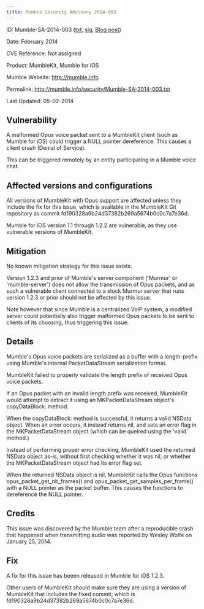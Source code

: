 ```yaml
---
title: Mumble Security Advisory 2014-003
---
```


ID:              Mumble-SA-2014-003 ([txt](../Mumble-SA-2014-003.txt), [sig](../Mumble-SA-2014-003.txt.sig), [Blog post](/blog/mumble-for-ios-1.2.3/))

Date:            February 2014

CVE Reference:   Not assigned

Product:         MumbleKit, Mumble for iOS

Mumble Website:  http://mumble.info

Permalink:       http://mumble.info/security/Mumble-SA-2014-003.txt

Last Updated:    05-02-2014

## Vulnerability

A malformed Opus voice packet sent to a MumbleKit client (such as Mumble for iOS) could trigger a NULL pointer dereference. This causes a client crash (Denial of Service).

This can be triggered remotely by an entity participating in a Mumble voice chat.

## Affected versions and configurations

All versions of MumbleKit with Opus support are affected unless they include the fix for this issue, which is available in the MumbleKit Git repository as commit fd190328a9b24d37382b269a5674b0c0c7a7e36d.

Mumble for iOS version 1.1 through 1.2.2 are vulnerable, as they use vulnerable versions of MumbleKit.

## Mitigation

No known mitigation strategy for this issue exists.

Version 1.2.3 and prior of Mumble's server component ('Murmur' or 'mumble-server') does not allow the transmission of Opus packets, and as such a vulnerable client connected to a stock Murmur server that runs version 1.2.3 or prior should not be affected by this
	issue.

Note however that since Mumble is a centralized VoIP system, a modified server could potentially also trigger malformed Opus packets to be sent to clients of its choosing, thus triggering this issue.

## Details

Mumble's Opus voice packets are serialized as a buffer with a length-prefix using Mumble's internal PacketDataStream serialization format.

MumbleKit failed to properly validate the length prefix of received Opus voice packets.

If an Opus packet with an invalid length prefix was received, MumbleKit would attempt to extract it using an MKPacketDataStream object's copyDataBlock: method.

When the copyDataBlock: method is successful, it returns a valid NSData object. When an error occurs, it instead returns nil, and sets an error flag in the MKPacketDataStream object (which can be queired using the 'valid' method.)

Instead of performing proper error checking, MumbleKit used the returned NSData object as-is, without first checking whether it was nil, or whether the MKPacketDataStream object had its error flag set.

When the returned NSData object is nil, MumbleKit calls the Opus functions opus_packet_get_nb_frames() and opus_packet_get_samples_per_frame() with a NULL pointer as the packet buffer. This causes the functions to dereference the NULL pointer.

## Credits

This issue was discovered by the Mumble team after a reproducible crash that happened when transmitting audio was reported by Wesley Wolfe on January 25, 2014.

## Fix

A fix for this issue has beeen released in Mumble for iOS 1.2.3.

Other users of MumbleKit should make sure they are using a version of MumbleKit that includes the fixed commit, which is fd190328a9b24d37382b269a5674b0c0c7a7e36d.

